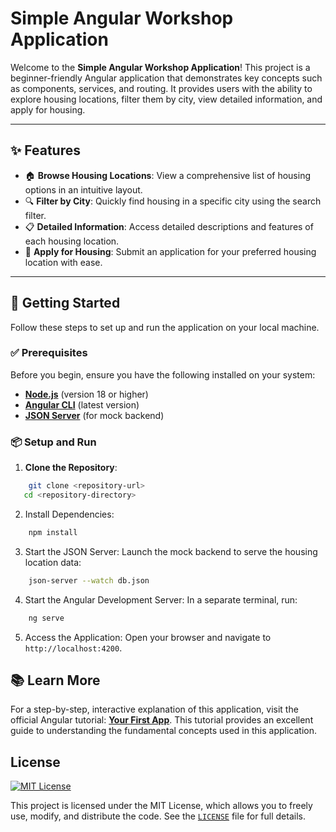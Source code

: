 # Simple Angular Workshop Application

Welcome to the **Simple Angular Workshop Application**! This project is a beginner-friendly Angular application that demonstrates key concepts such as components, services, and routing. It provides users with the ability to explore housing locations, filter them by city, view detailed information, and apply for housing.

---

## ✨ Features

- 🏠 **Browse Housing Locations**: View a comprehensive list of housing options in an intuitive layout.
- 🔍 **Filter by City**: Quickly find housing in a specific city using the search filter.
- 📋 **Detailed Information**: Access detailed descriptions and features of each housing location.
- 📝 **Apply for Housing**: Submit an application for your preferred housing location with ease.

---

## 🚀 Getting Started

Follow these steps to set up and run the application on your local machine.

### ✅ Prerequisites

Before you begin, ensure you have the following installed on your system:

- **[Node.js](https://nodejs.org/)** (version 18 or higher)
- **[Angular CLI](https://angular.io/cli)** (latest version)
- **[JSON Server](https://github.com/typicode/json-server)** (for mock backend)

### 📦 Setup and Run

1. **Clone the Repository**:
```bash
    git clone <repository-url>
   cd <repository-directory>
```

2. Install Dependencies:
```bash
    npm install
```

3. Start the JSON Server: Launch the mock backend to serve the housing location data:
```bash
    json-server --watch db.json
```

4. Start the Angular Development Server: In a separate terminal, run:
```bash
    ng serve
```

5. Access the Application: Open your browser and navigate to `http://localhost:4200`.

## 📚 Learn More

For a step-by-step, interactive explanation of this application, visit the official Angular tutorial: **[Your First App](https://angular.dev/tutorials/first-app)**. This tutorial provides an excellent guide to understanding the fundamental concepts used in this application.

## License
[![MIT License](https://img.shields.io/badge/license-MIT-blue.svg)](LICENSE)

This project is licensed under the MIT License, which allows you to freely use, modify, and distribute the code. See the [`LICENSE`](LICENSE) file for full details.